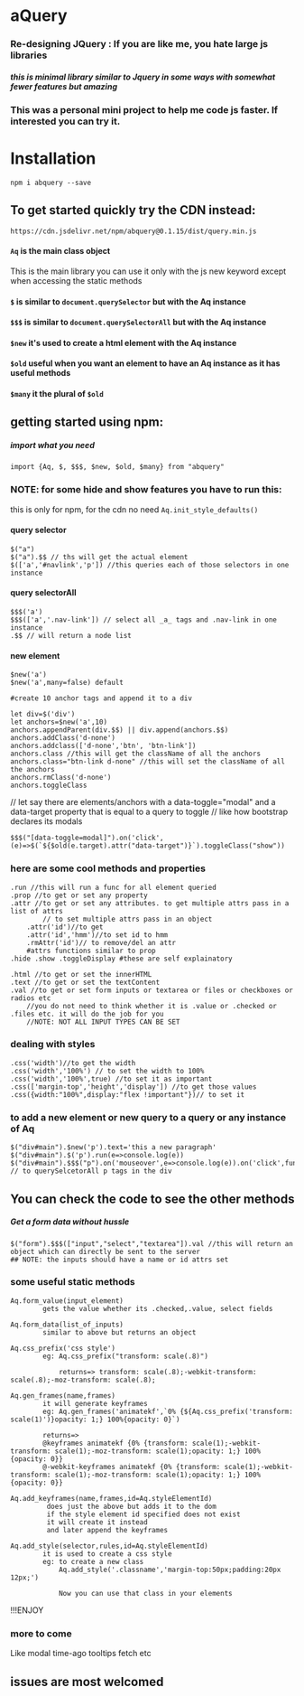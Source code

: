 # aQuery
### Re-designing JQuery : If you are like me, you hate large js libraries 
##### this is minimal library similar to Jquery in some ways with somewhat fewer features but amazing
### This was a personal mini project to help me code js faster. If interested you can try it. 

# Installation
`npm i abquery --save`
## To get started quickly try the CDN instead:
`https://cdn.jsdelivr.net/npm/abquery@0.1.15/dist/query.min.js` 


#### `Aq` is the main class object
This is the main library
you can use it only with the js new keyword except when accessing the static methods

#### `$` is similar to `document.querySelector` but with the Aq instance
#### `$$$` is similar to `document.querySelectorAll` but with the Aq instance
#### `$new` it's used to create a html element with the Aq instance
#### `$old` useful when you want an element to have an Aq instance as it has useful methods
#### `$many` it the plural of `$old`

## getting started using npm:
##### import what you need
`import {Aq, $, $$$, $new, $old, $many} from "abquery"`

### NOTE: for some hide and show features you have to run this:
this is only for npm, for the cdn no need
`Aq.init_style_defaults()`

#### query selector
```
$("a")
$("a").$$ // ths will get the actual element 
$(['a','#navlink','p']) //this queries each of those selectors in one instance
```
#### query selectorAll
```
$$$('a')
$$$(['a','.nav-link']) // select all _a_ tags and .nav-link in one instance
.$$ // will return a node list
```
#### new element
```
$new('a')
$new('a',many=false) default

#create 10 anchor tags and append it to a div

let div=$('div')
let anchors=$new('a',10)
anchors.appendParent(div.$$) || div.append(anchors.$$)
anchors.addClass('d-none')
anchors.addclass(['d-none','btn', 'btn-link'])
anchors.class //this will get the className of all the anchors
anchors.class="btn-link d-none" //this will set the className of all the anchors
anchors.rmClass('d-none')
anchors.toggleClass
```
// let say there are elements/anchors with a data-toggle="modal" and a data-target property that is equal to a query to toggle
// like how bootstrap declares its modals
```
$$$("[data-toggle=modal]").on('click',(e)=>$(`${$old(e.target).attr("data-target")}`).toggleClass("show"))

```
### here are some cool methods and properties
```
.run //this will run a func for all element queried
.prop //to get or set any property 
.attr //to get or set any attributes. to get multiple attrs pass in a list of attrs
        // to set multiple attrs pass in an object
    .attr('id')//to get 
    .attr('id','hmm')//to set id to hmm
    .rmAttr('id')// to remove/del an attr
    #attrs functions similar to prop
.hide .show .toggleDisplay #these are self explainatory

.html //to get or set the innerHTML
.text //to get or set the textContent
.val //to get or set form inputs or textarea or files or checkboxes or radios etc
    //you do not need to think whether it is .value or .checked or .files etc. it will do the job for you
    //NOTE: NOT ALL INPUT TYPES CAN BE SET
```
### dealing with styles
```
.css('width')//to get the width
.css('width','100%') // to set the width to 100%
.css('width','100%',true) //to set it as important
.css(['margin-top','height','display']) //to get those values
.css({width:"100%",display:"flex !important"})// to set it
```
### to add a new element or new query to a query or any instance of Aq
```
$("div#main").$new('p').text='this a new paragraph'
$("div#main").$('p').run(e=>console.log(e))
$("div#main").$$$("p").on('mouseover',e=>console.log(e)).on('click',func).prop('offsetWidth') // to querySelcetorAll p tags in the div
```
## You can check the code to see the other methods
##### Get a form data without hussle
```
$("form").$$$(["input","select","textarea"]).val //this will return an object which can directly be sent to the server
## NOTE: the inputs should have a name or id attrs set
```
### some useful static methods
```
Aq.form_value(input_element) 
        gets the value whether its .checked,.value, select fields

Aq.form_data(list_of_inputs)
        similar to above but returns an object

Aq.css_prefix('css style')
        eg: Aq.css_prefix("transform: scale(.8)")

            returns=> transform: scale(.8);-webkit-transform: scale(.8);-moz-transform: scale(.8);

Aq.gen_frames(name,frames) 
        it will generate keyframes
        eg: Aq.gen_frames('animatekf',`0% {${Aq.css_prefix('transform: scale(1)')}opacity: 1;} 100%{opacity: 0}`)

        returns=>  
        @keyframes animatekf {0% {transform: scale(1);-webkit-transform: scale(1);-moz-transform: scale(1);opacity: 1;} 100%{opacity: 0}}
        @-webkit-keyframes animatekf {0% {transform: scale(1);-webkit-transform: scale(1);-moz-transform: scale(1);opacity: 1;} 100%{opacity: 0}}

Aq.add_keyframes(name,frames,id=Aq.styleElementId) 
         does just the above but adds it to the dom
         if the style element id specified does not exist
         it will create it instead
         and later append the keyframes

Aq.add_style(selector,rules,id=Aq.styleElementId)
        it is used to create a css style
        eg: to create a new class
            Aq.add_style('.classname','margin-top:50px;padding:20px 12px;')
            
            Now you can use that class in your elements
```
!!!ENJOY
### more to come
Like modal time-ago tooltips fetch etc
## issues are most welcomed
